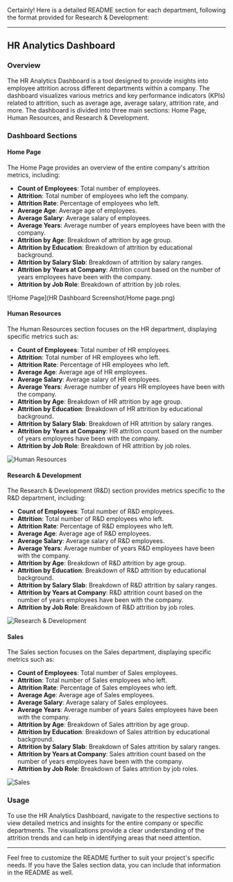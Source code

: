 Certainly! Here is a detailed README section for each department, following the format provided for Research & Development:

---

## HR Analytics Dashboard

### Overview

The HR Analytics Dashboard is a tool designed to provide insights into employee attrition across different departments within a company. The dashboard visualizes various metrics and key performance indicators (KPIs) related to attrition, such as average age, average salary, attrition rate, and more. The dashboard is divided into three main sections: Home Page, Human Resources, and Research & Development.

### Dashboard Sections

#### Home Page

The Home Page provides an overview of the entire company's attrition metrics, including:
- **Count of Employees**: Total number of employees.
- **Attrition**: Total number of employees who left the company.
- **Attrition Rate**: Percentage of employees who left.
- **Average Age**: Average age of employees.
- **Average Salary**: Average salary of employees.
- **Average Years**: Average number of years employees have been with the company.
- **Attrition by Age**: Breakdown of attrition by age group.
- **Attrition by Education**: Breakdown of attrition by educational background.
- **Attrition by Salary Slab**: Breakdown of attrition by salary ranges.
- **Attrition by Years at Company**: Attrition count based on the number of years employees have been with the company.
- **Attrition by Job Role**: Breakdown of attrition by job roles.

![Home Page](HR Dashboard Screenshot/Home page.png)

#### Human Resources

The Human Resources section focuses on the HR department, displaying specific metrics such as:
- **Count of Employees**: Total number of HR employees.
- **Attrition**: Total number of HR employees who left.
- **Attrition Rate**: Percentage of HR employees who left.
- **Average Age**: Average age of HR employees.
- **Average Salary**: Average salary of HR employees.
- **Average Years**: Average number of years HR employees have been with the company.
- **Attrition by Age**: Breakdown of HR attrition by age group.
- **Attrition by Education**: Breakdown of HR attrition by educational background.
- **Attrition by Salary Slab**: Breakdown of HR attrition by salary ranges.
- **Attrition by Years at Company**: HR attrition count based on the number of years employees have been with the company.
- **Attrition by Job Role**: Breakdown of HR attrition by job roles.

![Human Resources](./mnt/data/Human%20Resources.png)

#### Research & Development

The Research & Development (R&D) section provides metrics specific to the R&D department, including:
- **Count of Employees**: Total number of R&D employees.
- **Attrition**: Total number of R&D employees who left.
- **Attrition Rate**: Percentage of R&D employees who left.
- **Average Age**: Average age of R&D employees.
- **Average Salary**: Average salary of R&D employees.
- **Average Years**: Average number of years R&D employees have been with the company.
- **Attrition by Age**: Breakdown of R&D attrition by age group.
- **Attrition by Education**: Breakdown of R&D attrition by educational background.
- **Attrition by Salary Slab**: Breakdown of R&D attrition by salary ranges.
- **Attrition by Years at Company**: R&D attrition count based on the number of years employees have been with the company.
- **Attrition by Job Role**: Breakdown of R&D attrition by job roles.

![Research & Development](./mnt/data/Research%20&%20Development.png)

#### Sales

The Sales section focuses on the Sales department, displaying specific metrics such as:
- **Count of Employees**: Total number of Sales employees.
- **Attrition**: Total number of Sales employees who left.
- **Attrition Rate**: Percentage of Sales employees who left.
- **Average Age**: Average age of Sales employees.
- **Average Salary**: Average salary of Sales employees.
- **Average Years**: Average number of years Sales employees have been with the company.
- **Attrition by Age**: Breakdown of Sales attrition by age group.
- **Attrition by Education**: Breakdown of Sales attrition by educational background.
- **Attrition by Salary Slab**: Breakdown of Sales attrition by salary ranges.
- **Attrition by Years at Company**: Sales attrition count based on the number of years employees have been with the company.
- **Attrition by Job Role**: Breakdown of Sales attrition by job roles.

![Sales](./mnt/data/Sales.png)

### Usage

To use the HR Analytics Dashboard, navigate to the respective sections to view detailed metrics and insights for the entire company or specific departments. The visualizations provide a clear understanding of the attrition trends and can help in identifying areas that need attention.


---

Feel free to customize the README further to suit your project's specific needs. If you have the Sales section data, you can include that information in the README as well.



